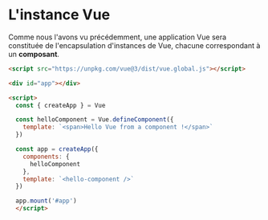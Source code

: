 # L'instance Vue

Comme nous l'avons vu précédemment, une application Vue sera constituée de l'encapsulation d'instances de Vue, chacune correspondant à un **composant**.

```html {all|8-10,16}
<script src="https://unpkg.com/vue@3/dist/vue.global.js"></script>

<div id="app"></div>

<script>
  const { createApp } = Vue

  const helloComponent = Vue.defineComponent({
    template: `<span>Hello Vue from a component !</span>`
  })

  const app = createApp({
    components: {
      helloComponent
    },
    template: `<hello-component />`
  })

  app.mount('#app')
  </script>

```